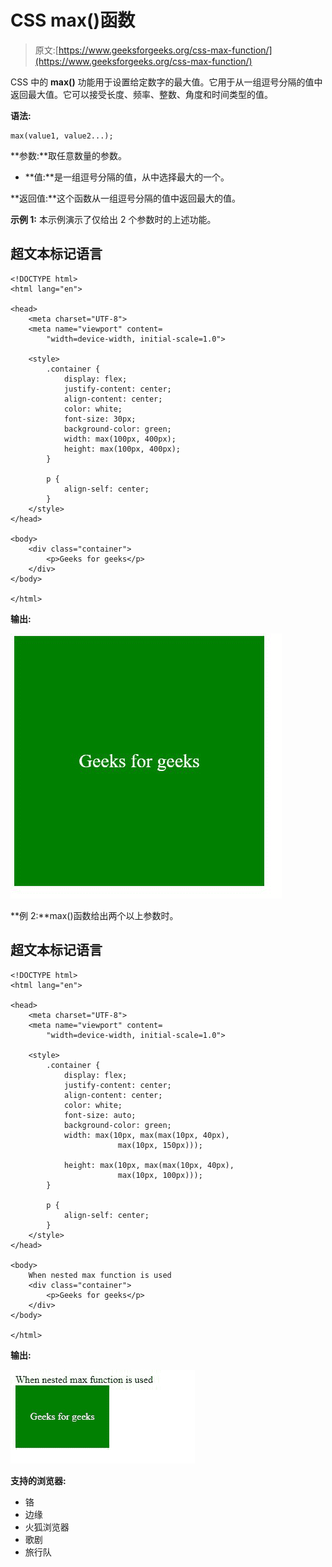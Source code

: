 # CSS max()函数

> 原文:[https://www.geeksforgeeks.org/css-max-function/](https://www.geeksforgeeks.org/css-max-function/)

CSS 中的 **max()** 功能用于设置给定数字的最大值。它用于从一组逗号分隔的值中返回最大值。它可以接受长度、频率、整数、角度和时间类型的值。

**语法:**

```
max(value1, value2...);
```

**参数:**取任意数量的参数。

*   **值:**是一组逗号分隔的值，从中选择最大的一个。

**返回值:**这个函数从一组逗号分隔的值中返回最大的值。

**示例 1:** 本示例演示了仅给出 2 个参数时的上述功能。

## 超文本标记语言

```
<!DOCTYPE html>
<html lang="en">

<head>
    <meta charset="UTF-8">
    <meta name="viewport" content=
        "width=device-width, initial-scale=1.0">

    <style>
        .container {
            display: flex;
            justify-content: center;
            align-content: center;
            color: white;
            font-size: 30px;
            background-color: green;
            width: max(100px, 400px);
            height: max(100px, 400px);
        }

        p {
            align-self: center;
        }
    </style>
</head>

<body>
    <div class="container">
        <p>Geeks for geeks</p>
    </div>
</body>

</html>
```

**输出:**

![](img/fb5bf82fe36cddd007c32a85ca21dfe6.png)

**例 2:**max()函数给出两个以上参数时。

## 超文本标记语言

```
<!DOCTYPE html>
<html lang="en">

<head>
    <meta charset="UTF-8">
    <meta name="viewport" content=
        "width=device-width, initial-scale=1.0">

    <style>
        .container {
            display: flex;
            justify-content: center;
            align-content: center;
            color: white;
            font-size: auto;
            background-color: green;
            width: max(10px, max(max(10px, 40px), 
                        max(10px, 150px)));

            height: max(10px, max(max(10px, 40px),
                        max(10px, 100px)));
        }

        p {
            align-self: center;
        }
    </style>
</head>

<body>
    When nested max function is used
    <div class="container">
        <p>Geeks for geeks</p>
    </div>
</body>

</html>
```

**输出:**

![](img/8dfedbbc309c29a3fd17ecb36385fc6f.png)

**支持的浏览器:**

*   铬
*   边缘
*   火狐浏览器
*   歌剧
*   旅行队